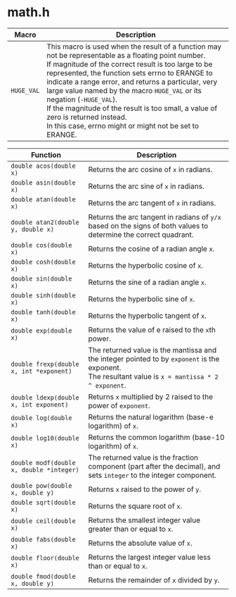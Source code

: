 # math.h

| Macro | Description |
| - | - |
| `HUGE_VAL` | This macro is used when the result of a function may not be representable as a floating point number.<br> If magnitude of the correct result is too large to be represented, the function sets errno to ERANGE to indicate a range error, and returns a particular, very large value named by the macro `HUGE_VAL` or its negation (`-HUGE_VAL`). <br> If the magnitude of the result is too small, a value of zero is returned instead.<br> In this case, errno might or might not be set to ERANGE. |

| Function | Description |
| - | - |
| `double acos(double x)` | Returns the arc cosine of `x` in radians. | 
| `double asin(double x)` | Returns the arc sine of `x` in radians. | 
| `double atan(double x)` | Returns the arc tangent of `x` in radians. | 
| `double atan2(double y, double x)` | Returns the arc tangent in radians of `y/x` based on the signs of both values to determine the correct quadrant. | 
| `double cos(double x)` | Returns the cosine of a radian angle `x`. | 
| `double cosh(double x)` | Returns the hyperbolic cosine of `x`. | 
| `double sin(double x)` | Returns the sine of a radian angle `x`. | 
| `double sinh(double x)` | Returns the hyperbolic sine of `x`. | 
| `double tanh(double x)` | Returns the hyperbolic tangent of `x`. | 
| `double exp(double x)` | Returns the value of e raised to the `x`th power. | 
| `double frexp(double x, int *exponent)` | The returned value is the mantissa and the integer pointed to by `exponent` is the exponent.<br> The resultant value is `x = mantissa * 2 ^ exponent`. | 
| `double ldexp(double x, int exponent)` | Returns `x` multiplied by 2 raised to the power of `exponent`. | 
| `double log(double x)` | Returns the natural logarithm (base-e logarithm) of `x`. | 
| `double log10(double x)` | Returns the common logarithm (base-10 logarithm) of `x`. | 
| `double modf(double x, double *integer)` | The returned value is the fraction component (part after the decimal), and sets `integer` to the integer component. | 
| `double pow(double x, double y)` | Returns `x` raised to the power of `y`. | 
| `double sqrt(double x)` | Returns the square root of `x`. | 
| `double ceil(double x)` | Returns the smallest integer value greater than or equal to `x`. | 
| `double fabs(double x)` | Returns the absolute value of `x`. | 
| `double floor(double x)` | Returns the largest integer value less than or equal to `x`. | 
| `double fmod(double x, double y)` | Returns the remainder of `x` divided by `y`. | 
